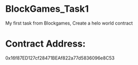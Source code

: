 # BlockGames_Task1
My first task from Blockgames, Create a helo world contract
# Contract Address:
0x16f87ED127cf28471BEAf822a77d5836096e8C53
